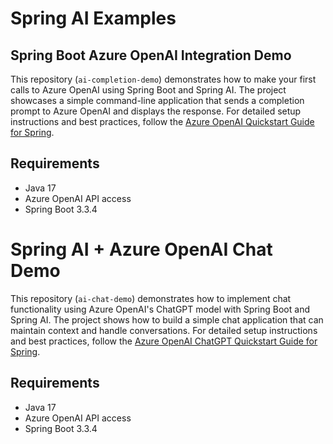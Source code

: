 # Spring AI Examples

## Spring Boot Azure OpenAI Integration Demo

This repository (`ai-completion-demo`) demonstrates how to make your first calls to Azure OpenAI using Spring Boot and Spring AI. The project showcases a simple command-line application that sends a completion prompt to Azure OpenAI and displays the response. For detailed setup instructions and best practices, follow the [Azure OpenAI Quickstart Guide for Spring](https://learn.microsoft.com/en-us/azure/ai-services/openai/quickstart?tabs=command-line%2Ckeyless%2Ctypescript-keyless%2Cpython-new&pivots=programming-language-spring).

## Requirements
- Java 17
- Azure OpenAI API access
- Spring Boot 3.3.4


# Spring AI + Azure OpenAI Chat Demo

This repository (`ai-chat-demo`) demonstrates how to implement chat functionality using Azure OpenAI's ChatGPT model with Spring Boot and Spring AI. The project shows how to build a simple chat application that can maintain context and handle conversations. For detailed setup instructions and best practices, follow the [Azure OpenAI ChatGPT Quickstart Guide for Spring](https://learn.microsoft.com/en-us/azure/ai-services/openai/chatgpt-quickstart?tabs=command-line%2Ckeyless%2Ctypescript-keyless%2Cpython-new&pivots=programming-language-spring).

## Requirements
- Java 17
- Azure OpenAI API access
- Spring Boot 3.3.4